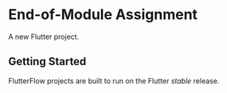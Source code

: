 # End-of-Module Assignment

A new Flutter project.

## Getting Started

FlutterFlow projects are built to run on the Flutter _stable_ release.
